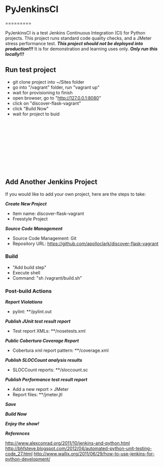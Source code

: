 # PyJenkinsCI
=========

PyJenkinsCI is a test Jenkins Continuous Integration (CI) for Python projects.
This project runs standard code quality checks, and a JMeter stress performance
test. ***This project should not be deployed into production!!!*** It is for
demonstration and learning uses only. ***Only run this locally!!!***

## Run test project
- git clone project into ~/Sites folder
- go into "/vagrant" folder, run "vagrant up"
- wait for provisioning to finish
- open browser, go to "http://127.0.0.1:8080"
- click on "discover-flask-vagrant"
- click "Build Now"
- wait for project to buid

<br/>
<br/>
<br/>
<br/>
<br/>
<br/>
<br/>
<br/>
<br/>

## Add Another Jenkins Project

If you would like to add your own project, here are the steps to take:

***Create New Project***
- Item name: discover-flask-vagrant
- Freestyle Project

***Source Code Management***
- Source Code Management: Git
- Repository URL: https://github.com/apolloclark/discover-flask-vagrant

### Build
- "Add build step"
- Execute shell
- Command: "sh /vagrant/build.sh"

### Post-build Actions
***Report Violations***
- pylint: **/pylint.out

***Publish JUnit test result report***
- Test report XMLs: **/nosetests.xml

***Public Cobertura Coverage Report***
- Cobertura xml report pattern: **/coverage.xml

***Publish SLOCCount analysis results***
- SLOCCount reports: **/sloccount.sc

***Publish Performance test result report***
- Add a new report > JMeter
- Report files: **/jmeter.jtl

***Save***

***Build Now***

***Enjoy the show!***

***References***

http://www.alexconrad.org/2011/10/jenkins-and-python.html
http://bhfsteve.blogspot.com/2012/04/automated-python-unit-testing-code_27.html
http://www.wallix.org/2011/06/29/how-to-use-jenkins-for-python-development/